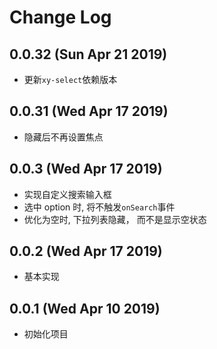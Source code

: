 # Change Log

## 0.0.32 (Sun Apr 21 2019)

-   更新`xy-select`依赖版本

## 0.0.31 (Wed Apr 17 2019)

-   隐藏后不再设置焦点

## 0.0.3 (Wed Apr 17 2019)

-   实现自定义搜索输入框
-   选中 option 时, 将不触发`onSearch`事件
-   优化为空时, 下拉列表隐藏， 而不是显示空状态

## 0.0.2 (Wed Apr 17 2019)

-   基本实现

## 0.0.1 (Wed Apr 10 2019)

-   初始化项目
